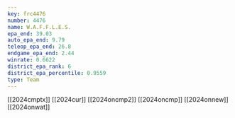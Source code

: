 ```yaml
---
key: frc4476
number: 4476
name: W.A.F.F.L.E.S.
epa_end: 39.03
auto_epa_end: 9.79
teleop_epa_end: 26.8
endgame_epa_end: 2.44
winrate: 0.6622
district_epa_rank: 6
district_epa_percentile: 0.9559
type: Team
---
```

[[2024cmptx]]
[[2024cur]]
[[2024oncmp2]]
[[2024oncmp]]
[[2024onnew]]
[[2024onwat]]

